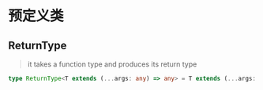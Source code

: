 # 预定义类

## ReturnType

> it takes a function type and produces its return type

```ts
type ReturnType<T extends (...args: any) => any> = T extends (...args: any) => infer R ? R : any
```

